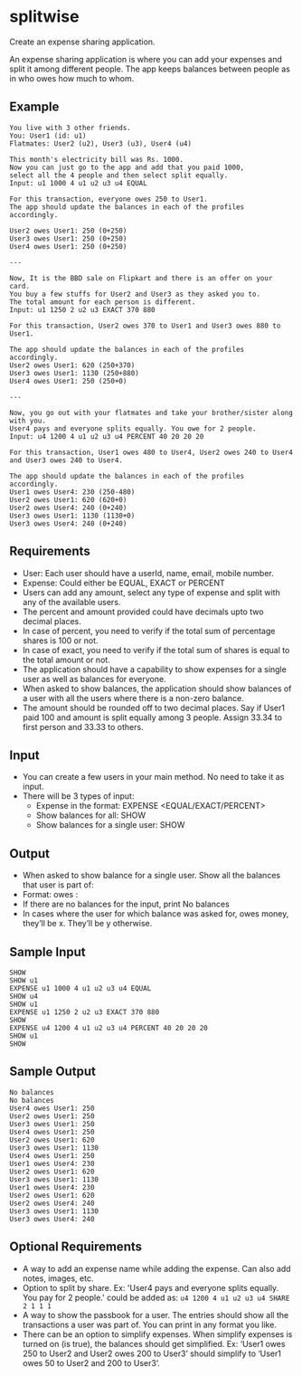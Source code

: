 # splitwise

Create an expense sharing application.

An expense sharing application is where you can add your expenses and split it among different people. The app keeps balances between people as in who owes how much to whom.

## Example

```text
You live with 3 other friends.
You: User1 (id: u1)
Flatmates: User2 (u2), User3 (u3), User4 (u4)

This month's electricity bill was Rs. 1000.
Now you can just go to the app and add that you paid 1000,
select all the 4 people and then select split equally.
Input: u1 1000 4 u1 u2 u3 u4 EQUAL

For this transaction, everyone owes 250 to User1.
The app should update the balances in each of the profiles accordingly.

User2 owes User1: 250 (0+250)
User3 owes User1: 250 (0+250)
User4 owes User1: 250 (0+250)

---

Now, It is the BBD sale on Flipkart and there is an offer on your card.
You buy a few stuffs for User2 and User3 as they asked you to.
The total amount for each person is different.
Input: u1 1250 2 u2 u3 EXACT 370 880

For this transaction, User2 owes 370 to User1 and User3 owes 880 to User1.

The app should update the balances in each of the profiles accordingly.
User2 owes User1: 620 (250+370)
User3 owes User1: 1130 (250+880)
User4 owes User1: 250 (250+0)

---

Now, you go out with your flatmates and take your brother/sister along with you.
User4 pays and everyone splits equally. You owe for 2 people.
Input: u4 1200 4 u1 u2 u3 u4 PERCENT 40 20 20 20

For this transaction, User1 owes 480 to User4, User2 owes 240 to User4 and User3 owes 240 to User4.

The app should update the balances in each of the profiles accordingly.
User1 owes User4: 230 (250-480)
User2 owes User1: 620 (620+0)
User2 owes User4: 240 (0+240)
User3 owes User1: 1130 (1130+0)
User3 owes User4: 240 (0+240)
```

## Requirements

* User: Each user should have a userId, name, email, mobile number.
* Expense: Could either be EQUAL, EXACT or PERCENT
* Users can add any amount, select any type of expense and split with any of the available users.
* The percent and amount provided could have decimals upto two decimal places.
* In case of percent, you need to verify if the total sum of percentage shares is 100 or not.
* In case of exact, you need to verify if the total sum of shares is equal to the total amount or not.
* The application should have a capability to show expenses for a single user as well as balances for everyone.
* When asked to show balances, the application should show balances of a user with all the users where there is a non-zero balance.
* The amount should be rounded off to two decimal places. Say if User1 paid 100 and amount is split equally among 3 people. Assign 33.34 to first person and 33.33 to others.

## Input

* You can create a few users in your main method. No need to take it as input.
* There will be 3 types of input:
    * Expense in the format: EXPENSE <user-id-of-person-who-paid> <no-of-users> <space-separated-list-of-users> <EQUAL/EXACT/PERCENT> <space-separated-values-in-case-of-non-equal>
    * Show balances for all: SHOW
    * Show balances for a single user: SHOW <user-id>
    
## Output

* When asked to show balance for a single user. Show all the balances that user is part of:
* Format: <user-id-of-x> owes <user-id-of-y>: <amount>
* If there are no balances for the input, print No balances
* In cases where the user for which balance was asked for, owes money, they’ll be x. They’ll be y otherwise.

## Sample Input

```text
SHOW
SHOW u1
EXPENSE u1 1000 4 u1 u2 u3 u4 EQUAL
SHOW u4
SHOW u1
EXPENSE u1 1250 2 u2 u3 EXACT 370 880
SHOW
EXPENSE u4 1200 4 u1 u2 u3 u4 PERCENT 40 20 20 20
SHOW u1
SHOW
```

## Sample Output

```text
No balances
No balances
User4 owes User1: 250
User2 owes User1: 250
User3 owes User1: 250
User4 owes User1: 250
User2 owes User1: 620
User3 owes User1: 1130
User4 owes User1: 250
User1 owes User4: 230
User2 owes User1: 620
User3 owes User1: 1130
User1 owes User4: 230
User2 owes User1: 620
User2 owes User4: 240
User3 owes User1: 1130
User3 owes User4: 240
```

## Optional Requirements

* A way to add an expense name while adding the expense. Can also add notes, images, etc.
* Option to split by share. Ex: 'User4 pays and everyone splits equally. You pay for 2 people.' could be added as: `u4 1200 4 u1 u2 u3 u4 SHARE 2 1 1 1`
* A way to show the passbook for a user. The entries should show all the transactions a user was part of. You can print in any format you like.
* There can be an option to simplify expenses. When simplify expenses is turned on (is true), the balances should get simplified. Ex: ‘User1 owes 250 to User2 and User2 owes 200 to User3’ should simplify to ‘User1 owes 50 to User2 and 200 to User3’.

